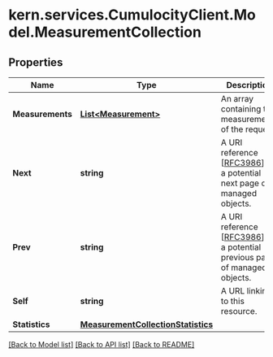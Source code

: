# kern.services.CumulocityClient.Model.MeasurementCollection

## Properties

Name | Type | Description | Notes
------------ | ------------- | ------------- | -------------
**Measurements** | [**List&lt;Measurement&gt;**](Measurement.md) | An array containing the measurements of the request. | 
**Next** | **string** | A URI reference [[RFC3986](https://tools.ietf.org/html/rfc3986)] to a potential next page of managed objects. | [optional] [readonly] 
**Prev** | **string** | A URI reference [[RFC3986](https://tools.ietf.org/html/rfc3986)] to a potential previous page of managed objects. | [optional] [readonly] 
**Self** | **string** | A URL linking to this resource. | [optional] [readonly] 
**Statistics** | [**MeasurementCollectionStatistics**](MeasurementCollectionStatistics.md) |  | [optional] 

[[Back to Model list]](../README.md#documentation-for-models) [[Back to API list]](../README.md#documentation-for-api-endpoints) [[Back to README]](../README.md)

